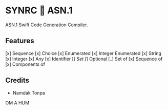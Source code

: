 SYNRC 💬 ASN.1
==============

ASN.1 Swift Code Generation Compiler.

Features
--------

[x] Sequence
[x] Choice
[x] Enumerated
[x] Integer Enumerated
[x] String
[x] Integer
[x] Any
[x] Identifier
[_] Set
[_] Optional
[_] Set of
[x] Sequence of
[x] Components of

Credits
-------

* Namdak Tonpa

OM A HUM
